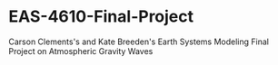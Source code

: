 # EAS-4610-Final-Project
Carson Clements's and Kate Breeden's Earth Systems Modeling Final Project on Atmospheric Gravity Waves
